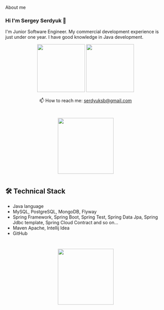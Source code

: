 About me
### Hi I'm Sergey Serdyuk 👋

I'm Junior Software Engineer. My commercial development experience is just under one year. I have good knowledge in Java development. 
<p align='center'>
   <a href="https://github-readme-stats.vercel.app/api?username=serdyuksb1982&show_icons=true&count_private=true"><img
           height=150
           src="https://github-readme-stats.vercel.app/api?username=serdyuksb1982&show_icons=true&count_private=true"/></a>
   <a href="https://github.com/serdyuksb1982/serdyuksb1982/edit/serdyuksb1982/a/github-readme-stats"><img height=150
                                                                  src="https://github-readme-stats.vercel.app/api/top-langs/?username=serdyuksb1982&layout=compact"/></a>
</p>


<p align='center'>
   📫 How to reach me: <a href='mailto:serdyuksb@gmail.com'>serdyuksb@gmail.com</a>
</p>

<div align="center" style="margin: 40px 0">
   <a href="https://github.com/serdyuksb1982/serdyuksb1982/edit/serdyuksb1982/a/github-profile-views-counter">
       <img width="175px" src="https://serdyuksb.com/ghpvc/?username=romankh3&color=DE002D">
   </a>
</div>

## 🛠 Technical Stack
*   Java language
*   MySQL, PostgreSQL, MongoDB, Flyway
*   Spring Framework, Spring Boot, Spring Test, Spring Data Jpa, Spring Jdbc template, Spring Cloud Contract and so on...
*   Maven Apache, Intellij Idea
*   GitHub

<div align="center" style="margin: 40px 0">
   <a href="https://github.com/serdyuksb1982/serdyuksb1982/edit/serdyuksb1982/a/github-profile-views-counter">
       <img width="175px" src="https://serdyuksb.com/ghpvc/?username=serdyuksb1982&color=DE002D">
   </a>
</div>

